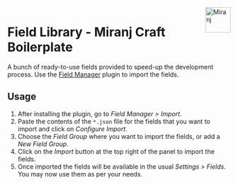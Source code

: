 <img align="right" src="https://cdn.miranj.in/mc3/img/apple-touch-icon-precomposed.png" width="57" height="57" alt="Miranj">

# Field Library - Miranj Craft Boilerplate

A bunch of ready-to-use fields provided to speed-up the development process. Use the [Field Manager](https://github.com/verbb/field-manager) plugin to import the fields.

## Usage

1.  After installing the plugin, go to _Field Manager > Import_.
2.  Paste the contents of the `*.json` file for the fields that you want to import and click on _Configure Import_.
3.  Choose the _Field Group_ where you want to import the fields, or add a _New Field Group_.
4.  Click on the _Import_ button at the top right of the panel to import the fields.
5.  Once imported the fields will be available in the usual _Settings > Fields_. You may now use them as per your needs.
